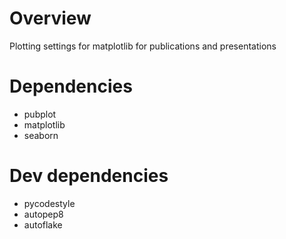 # Overview

Plotting settings for matplotlib for publications and presentations

# Dependencies

- pubplot
- matplotlib
- seaborn

# Dev dependencies

- pycodestyle
- autopep8
- autoflake
